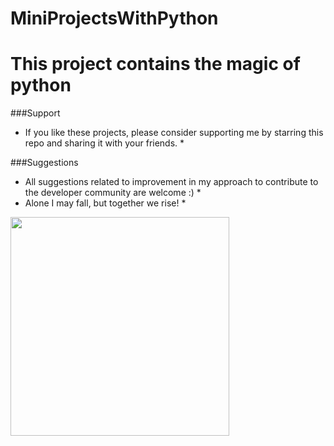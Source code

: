 # MiniProjectsWithPython
# This project contains the magic of python
 
###Support
* If you like these projects, please consider supporting me by starring this repo and sharing it with your friends. *

###Suggestions
* All suggestions related to improvement in my approach to contribute to the developer community are welcome :) *
* Alone I may fall, but together we rise! *

<img src= "https://clipartstation.com/wp-content/uploads/2017/11/group-work-clipart-4.jpg" width="350">
